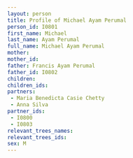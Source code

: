 ```yaml
---
layout: person
title: Profile of Michael Ayam Perumal
person_id: I0801
first_name: Michael
last_name: Ayam Perumal
full_name: Michael Ayam Perumal
mother: 
mother_id: 
father: Francis Ayam Perumal
father_id: I0802
children:
children_ids:
partners:
 - Maria Benedicta Casie Chetty
 - Anna Silva
partner_ids:
 - I0800
 - I0803
relevant_trees_names:
relevant_trees_ids:
sex: M
---
```


